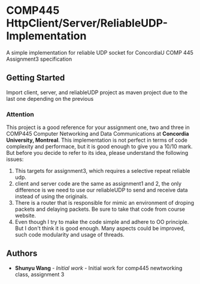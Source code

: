 # COMP445 HttpClient/Server/ReliableUDP-Implementation
A simple implementation for reliable UDP socket for ConcordiaU COMP 445 Assignment3 specification

## Getting Started

Import client, server, and reliableUDP project as maven project due to the last one depending on the previous

### Attention

This project is a good reference for your assignment one, two and three in COMP445 Computer Networking and Data Communications at **Concordia University, Montreal**. This implementation is not perfect in terms of code complexity and performace, but it is good enough to give you a 10/10 mark. But before you decide to refer to its idea, please understand the following issues:

1. This targets for assignment3, which requires a selective repeat reliable udp.
2. client and server code are the same as assignment1 and 2, the only difference is we need to use our reliableUDP to send and receive data instead of using the originals.
3. There is a router that is responsible for mimic an environment of droping packets and delaying packets. Be sure to take that code from course website. 
4. Even though I try to make the code simple and adhere to OO principle. But I don't think it is good enough. Many aspects could be improved, such code modularity and usage of threads.

## Authors

* **Shunyu Wang** - *Initial work* - Initial work for comp445 newtworking class, assignment 3

